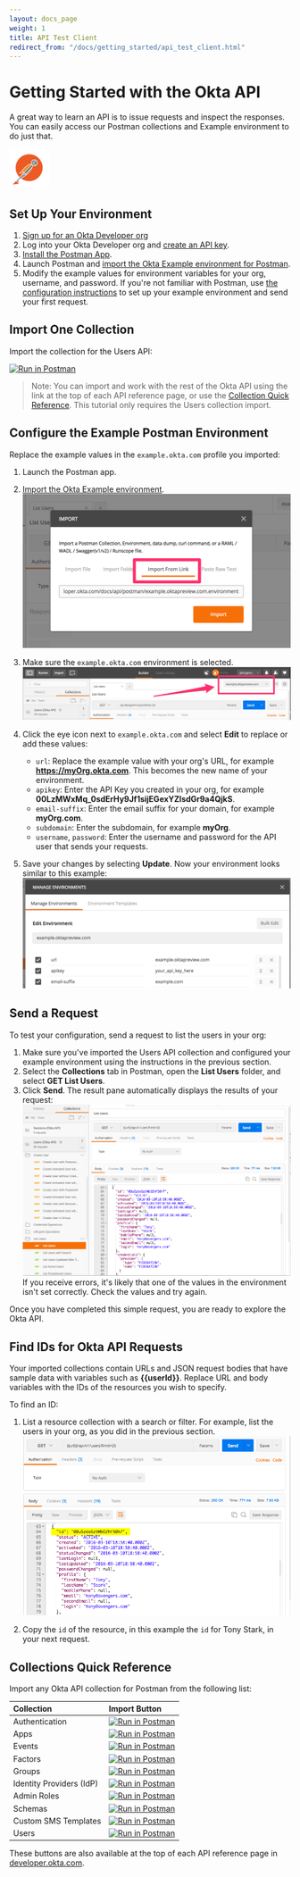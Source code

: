 ```yaml
---
layout: docs_page
weight: 1
title: API Test Client
redirect_from: "/docs/getting_started/api_test_client.html"
---
```


# Getting Started with the Okta API

A great way to learn an API is to issue requests and inspect the responses. You can easily access our Postman collections and Example environment to do just that.

![Postman and an Okta Collection](/assets/img/postman.png)

## Set Up Your Environment

1. [Sign up for an Okta Developer org](https://www.okta.com/platform-signup/)
2. Log into your Okta Developer org and [create an API key](getting_a_token.html).
3. [Install the Postman App](http://getpostman.com).
4. Launch Postman and [import the Okta Example environment for Postman](http://developer.okta.com/docs/api/postman/example.okta.com.environment).
5. Modify the example values for environment variables for your org, username, and password.
    If you're not familiar with Postman, use [the configuration instructions](#configure-the-example-postman-environment) to set up your example environment and send your first request.

## Import One Collection

Import the collection for the Users API: 

[![Run in Postman](https://run.pstmn.io/button.svg)](https://app.getpostman.com/run-collection/78060451b3ba309f5bcf)

> Note: You can import and work with the rest of the Okta API using the link at the top of each API reference page, 
or use the [Collection Quick Reference](#collection-quick-reference). This tutorial only requires the Users collection import.

## Configure the Example Postman Environment

Replace the example values in the `example.okta.com` profile you imported:
 
1. Launch the Postman app.
2. [Import the Okta Example environment](http://developer.okta.com/docs/api/postman/example.okta.com.environment).
    ![Importing the Okta Example Environment](/assets/img/import_enviro.png)
3. Make sure the `example.okta.com` environment is selected.
    ![Postman app with collections](/assets/img/postman_example_start.png)
4. Click the eye icon next to `example.okta.com` and select **Edit** to replace or add these values:
    * `url`: Replace the example value with your org's URL, for example **https://myOrg.okta.com**. This becomes the new name of your environment.
    * `apikey`: Enter the API Key you created in your org, for example **00LzMWxMq_0sdErHy9Jf1sijEGexYZlsdGr9a4QjkS**.
    * `email-suffix`: Enter the email suffix for your domain, for example **myOrg.com**.
    * `subdomain`: Enter the subdomain, for example **myOrg**.
    * `username`, `password`: Enter the username and password for the API user that sends your requests.

5. Save your changes by selecting **Update**. Now your environment looks similar to this example:
    ![Example.okta.com environment with required values](/assets/img/postman_example_enviro.png)

## Send a Request

To test your configuration, send a request to list the users in your org:

1. Make sure you've imported the Users API collection and configured your example environment using the instructions in the previous section.
2. Select the **Collections** tab in Postman, open the **List Users** folder, and select **GET List Users**.
3. Click **Send**. The result pane automatically displays the results of your request:
    ![GET List Users](/assets/img/postman_response.png)
    If you receive errors, it's likely that one of the values in the environment isn't set correctly. Check the values and try again.

Once you have completed this simple request, you are ready to explore the Okta API. 

## Find IDs for Okta API Requests

Your imported collections contain URLs and JSON request bodies that have sample data with variables such as **\{\{userId\}\}**.
Replace URL and body variables with the IDs of the resources you wish to specify.

To find an ID:

1. List a resource collection with a search or filter. For example, list the users in your org, as you did in the previous section.
    ![List Users Response](/assets/img/postman_response2.png)
    
2. Copy the `id` of the resource, in this example the `id` for Tony Stark, in your next request. 

## Collections Quick Reference

Import any Okta API collection for Postman from the following list:


 Collection | Import Button
 :------ | :-------
 Authentication | [![Run in Postman](https://run.pstmn.io/button.svg)](https://app.getpostman.com/run-collection/07df454531c56cb5fe71)
 Apps           | [![Run in Postman](https://run.pstmn.io/button.svg)](https://app.getpostman.com/run-collection/4b283a9afed50a1ccd6b)
 Events         | [![Run in Postman](https://run.pstmn.io/button.svg)](https://app.getpostman.com/run-collection/44d6b3bbbbf674035a86)
 Factors        | [![Run in Postman](https://run.pstmn.io/button.svg)](https://app.getpostman.com/run-collection/b055a859dbe24a54814a)
 Groups         | [![Run in Postman](https://run.pstmn.io/button.svg)](https://app.getpostman.com/run-collection/c33a1f9fa8a44c481a6f)
 Identity Providers (IdP) | [![Run in Postman](https://run.pstmn.io/button.svg)](https://app.getpostman.com/run-collection/8438ef3445415386b407)
 Admin Roles    | [![Run in Postman](https://run.pstmn.io/button.svg)](https://app.getpostman.com/run-collection/5f91aaea133fe6c9cb8b)
 Schemas        | [![Run in Postman](https://run.pstmn.io/button.svg)](https://app.getpostman.com/run-collection/443242e60287fb4b8d6d)
 Custom SMS Templates | [![Run in Postman](https://run.pstmn.io/button.svg)](https://app.getpostman.com/run-collection/d71f7946d8d56ccdaa06)
 Users          | [![Run in Postman](https://run.pstmn.io/button.svg)](https://app.getpostman.com/run-collection/78060451b3ba309f5bcf)

These buttons are also available at the top of each API reference page in [developer.okta.com](/docs/api/resources/auth.html).